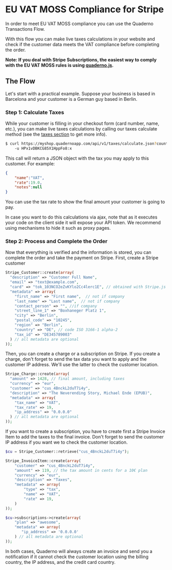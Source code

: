 # EU VAT MOSS Compliance for Stripe

In order to meet EU VAT MOSS compliance you can use the Quaderno Transactions Flow.

With this flow you can make live taxes calculations in your website and check if the customer data meets the VAT compliance before completing the order. 

**Note: If you deal with Stripe Subscriptions, the easiest way to comply with the EU VAT MOSS rules is using [quaderno.js](https://github.com/quaderno/quaderno.js).**

## The Flow

Let's start with a practical example. Suppose your business is based in Barcelona and your customer is a German guy based in Berlin.

### Step 1: Calculate Taxes
While your customer is filling in your checkout form (card number, name, etc.), you can make live taxes calculations by calling our taxes calculate method (see the [taxes section](https://github.com/quaderno/quaderno-api/blob/master/sections/taxes.md) to get more info). 

```sh
$ curl https://myshop.quadernoapp.com/api/v1/taxes/calculate.json?country=DE&postal_code=10245&vat_number=DE345789003 \
    -u HPx1vDBKCG85X1HppFo8:x
```

This call will return a JSON object with the tax you may apply to this customer. For example:

```json
{
    "name":"VAT",
    "rate":19.0,
    "notes":null
}
```

You can use the tax rate to show the final amount your customer is going to pay.

In case you want to do this calculations via ajax, note that as it executes your code on the client side it will expose your API token. We recommend using mechanisms to hide it such as proxy pages.

### Step 2: Process and Complete the Order
Now that everything is verified and the information is stored, you can complete the order and take the payment on Stripe. First, create a Stripe customer

```php
Stripe_Customer::create(array(
  "description" => "Customer Full Name",
  "email" => "text@example.com",
  "card" => "tok_103NCO2eZvKYlo2Cc4lerc1E", // obtained with Stripe.js
  "metadata" => array(
    "first_name" => "First name",  // not if company
    "last_name" => "Last name",  // not if company
    "contact_person" => "", //if company
    "street_line_1" => "Boxhaneger Platz 1",
    "city" => "Berlin",
    "postal_code" => "10245",
    "region" => "Berlin",
    "country" => "DE", // code ISO 3166-1 alpha-2
    "tax_id" => "DE345789003"
  ) // all metadata are optional
));
```

Then, you can create a charge or a subscription on Stripe. If you create a charge, don't forget to send the tax data you want to apply and the customer IP address. We'll use the latter to check the customer location.

```php
Stripe_Charge::create(array(
  "amount" => 1428, // final amount, including taxes
  "currency" => "eur",
  "customer" => "cus_4BnckL2duT7i4y", 
  "description" => "The Neverending Story, Michael Ende (EPUB)",
  "metadata" => array(
    "tax_name" => "VAT",
    "tax_rate" => 19,
    "ip_address" => "0.0.0.0"
  ) // all metadata are optional
));
```

If you want to create a subscription, you have to create first a Stripe Invoice Item to add the taxes to the final invoice. Don't forget to send the customer IP address if you want we to check the customer location.  

```php
$cu = Stripe_Customer::retrieve("cus_4BnckL2duT7i4y");

Stripe_InvoiceItem::create(array(
    "customer" => "cus_4BnckL2duT7i4y",
    "amount" => 119, // the tax amount in cents for a 10€ plan
    "currency" => "eur",
    "description" => "Taxes",
    "metadata" => array(
        "type" => "tax",
        "name" => "VAT",
        "rate" => 19,
    )
));

$cu->subscriptions->create(array(
    "plan" => "awesome",
    "metadata" => array(
       "ip_address" => '0.0.0.0'
    ) // all metadata are optional
));
```

In both cases, Quaderno will always create an invoice and send you a notification if it cannot check the customer location using the billing country, the IP address, and the credit card country. 
